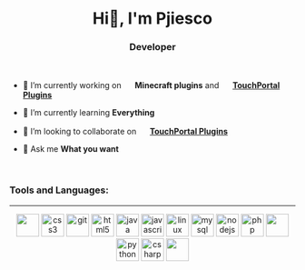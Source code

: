 <h1 align="center">Hi👋, I'm Pjiesco</h1>
<h3 align="center">Developer</h3>

<br/>

- 🔭 I’m currently working on <img height="16" with="16" src="https://www.minecraft.net/etc.clientlibs/minecraft/clientlibs/main/resources/favicon.ico"> **Minecraft plugins** and <img  height="16" with="16" src="https://lh3.googleusercontent.com/AOwpahHw4QKlQJgSNGuUaAR2z3RrQSd07EWqow4eo4nqZX_GIF7HWsWcXTfHnM4pQ9M"> **[TouchPortal Plugins][TP_Website]**

- 🌱 I’m currently learning **Everything**

- 👯 I’m looking to collaborate on <img  height="16" with="16" src="https://lh3.googleusercontent.com/AOwpahHw4QKlQJgSNGuUaAR2z3RrQSd07EWqow4eo4nqZX_GIF7HWsWcXTfHnM4pQ9M"> **[TouchPortal Plugins][TP_Website]**

- 💬 Ask me **What you want**

<!-- - 📫 How to reach me **** -->

<br/>

<h3>Tools and Languages:</h3>
<hr/>

<div align="center">
    <!-- visual studio code -->
    <img height="40" with="40" src="https://secrethub.io/img/vs-code.svg">
    <!-- css -->
    <img src="https://devicons.github.io/devicon/devicon.git/icons/css3/css3-original-wordmark.svg" alt="css3" width="40" height="40"/>
    <!-- git -->
    <img src="https://www.vectorlogo.zone/logos/git-scm/git-scm-icon.svg" alt="git" width="40" height="40"/> 
    <!-- html -->
    <img src="https://devicons.github.io/devicon/devicon.git/icons/html5/html5-original-wordmark.svg" alt="html5" width="40" height="40"/> 
    <!-- java -->
    <img src="https://devicons.github.io/devicon/devicon.git/icons/java/java-original-wordmark.svg" alt="java" width="40" height="40"/> 
    <!-- javascript -->
    <img src="https://devicons.github.io/devicon/devicon.git/icons/javascript/javascript-original.svg" alt="javascript" width="40" height="40"/> 
    <!-- linux -->
    <img src="https://devicons.github.io/devicon/devicon.git/icons/linux/linux-original.svg" alt="linux" width="40" height="40"/> 
    <!-- mysql -->
    <img src="https://devicons.github.io/devicon/devicon.git/icons/mysql/mysql-original-wordmark.svg" alt="mysql" width="40" height="40"/> 
    <!-- nodejs -->
    <img src="https://devicons.github.io/devicon/devicon.git/icons/nodejs/nodejs-original-wordmark.svg" alt="nodejs" width="40" height="40"/> 
    <!-- php -->
    <img src="https://devicons.github.io/devicon/devicon.git/icons/php/php-original.svg" alt="php" width="40" height="40"/> 
    <!-- intellij -->
    <img height="40" with="40" src="https://resources.jetbrains.com/storage/products/intellij-idea/img/meta/intellij-idea_logo_300x300.png">
    <!-- python -->
    <img src="https://devicons.github.io/devicon/devicon.git/icons/python/python-original.svg" alt="python" width="40" height="40"/>
    <!-- csharp -->
    <img src="https://devicons.github.io/devicon/devicon.git/icons/csharp/csharp-original.svg" alt="csharp" width="40" height="40"/> 
    <!-- visual studio -->
    <img height="40" with="40" src="https://vignette.wikia.nocookie.net/logopedia/images/6/62/Brand_Visual_Studio_Win_2019.svg/revision/latest/scale-to-width-down/340?cb=20191019024151">
</div>



[TP_Website]: https://www.touch-portal.com/